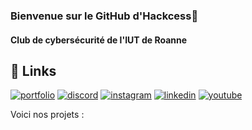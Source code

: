 ### Bienvenue sur le GitHub d'Hackcess👋

#### Club de cybersécurité de l'IUT de Roanne

## 🔗 Links
[![portfolio](https://img.shields.io/badge/WEBSITE-000?style=for-the-badge&logo=ko-fi&logoColor=white)](https://hackcess.org/)
[![discord](https://img.shields.io/badge/discord-0A66C2?style=for-the-badge&logo=discord&logoColor=white)](https://discord.io/hackcess)
[![instagram](https://img.shields.io/badge/instagram-1DA1F2?style=for-the-badge&logo=Instagram&logoColor=white)](https://www.instagram.com/hack_cess)
[![linkedin](https://img.shields.io/badge/linkedin-0A66C2?style=for-the-badge&logo=linkedin&logoColor=white)](https://www.linkedin.com/company/hackcess/)
[![youtube](https://img.shields.io/badge/youtube-FF0000?style=for-the-badge&logo=youtube&logoColor=red)](https://www.youtube.com/@hackcess_org)


Voici nos projets :
